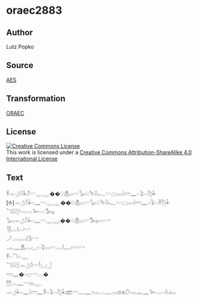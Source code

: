 # oraec2883

## Author

Lutz Popko

## Source

[AES](https://github.com/simondschweitzer/aes)

## Transformation

[ORAEC](https://oraec.github.io/)

## License

<a rel="license" href="http://creativecommons.org/licenses/by-sa/4.0/"><img alt="Creative Commons License" style="border-width:0" src="https://i.creativecommons.org/l/by-sa/4.0/88x31.png" /></a><br />This work is licensed under a <a rel="license" href="http://creativecommons.org/licenses/by-sa/4.0/">Creative Commons Attribution-ShareAlike 4.0 International License</a>

## Text

𓋹𓁹𓊨𓀭𓇓𓀯𓎟𓇾𓇾��𓇳𓆣𓏥𓎟𓅭𓇳𓌸𓇋𓇋𓆑𓎟𓈍𓏥𓇋𓏠𓈖𓏏𓅱𓏏𓋾𓉺𓇓<br>
[⯑]𓁹𓊨𓀭𓇓𓏏𓈖𓎟𓇾𓇾��𓇳𓆣𓏥𓎟𓅭𓇳𓌸𓇋𓇋𓆑𓎟𓈍𓏥𓇋𓏠𓈖𓏏𓅱𓏏𓋹𓋾𓉺𓇓<br>
𓆓𓌃𓇋𓋔𓏌𓏏𓇯𓅨𓏏𓏏𓅜𓐍<br>
𓅭𓏤𓁹𓊨𓀭𓇓𓏏𓈖𓎟𓇾𓇾��𓇳𓆣𓏥𓎟𓅜𓐍𓏛𓎡<br>
𓄊𓋴𓂋𓂡𓎡<br>
𓌳𓐙𓂝𓊤𓅱𓎡<br>
𓂜𓈖𓆣𓂋𓈋𓏏𓅱𓏥𓎟𓂋𓎛𓂝𓄹𓄹𓄹𓎡<br>
𓋹𓏏𓆓𓏏𓇾<br>
𓆓𓌃𓇋𓋔𓁹𓊨𓀭𓎟𓍋𓈋𓃀<br>
𓏠𓈖�𓏏𓐎𓎡𓐛�<br>
𓊽𓊽𓂋𓈖𓎡𓁶𓏤𓇾<br>
𓁹𓊨𓇓𓏏𓈖𓇋𓏠𓈖𓋹𓏏𓅱𓏏𓋾𓉺𓇓𓊏𓎡𓊃𓈖𓏌𓏥𓐛𓊃𓊪𓏭𓊗𓁷𓏤𓎨𓏏𓏭𓊵𓈖𓅨𓂋𓏏𓎛𓂓𓏥<br>
